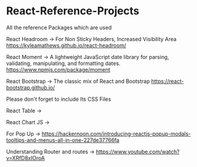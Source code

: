 # React-Reference-Projects
All the reference Packages which are used

React Headroom ->
For Non Sticky Headers, Increased Visibility Area
https://kyleamathews.github.io/react-headroom/ 

React Moment ->
A lightweight JavaScript date library for parsing, validating, manipulating, and formatting dates.
https://www.npmjs.com/package/moment

React Bootstrap ->
The classic mix of React and Bootstrap
https://react-bootstrap.github.io/

Please don't forget to include Its CSS Files

React Table ->

React Chart JS -> 

For Pop Up ->
  https://hackernoon.com/introducing-reactjs-popup-modals-tooltips-and-menus-all-in-one-227de37766fa
 
Understanding Router and routes ->
  https://www.youtube.com/watch?v=XRfD8xIOroA 

